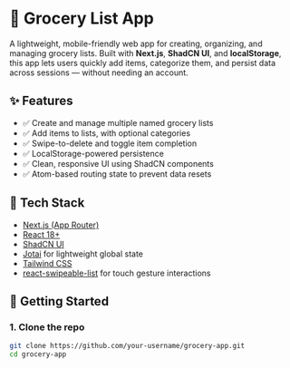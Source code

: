 # 🛒 Grocery List App

A lightweight, mobile-friendly web app for creating, organizing, and managing grocery lists. Built with **Next.js**, **ShadCN UI**, and **localStorage**, this app lets users quickly add items, categorize them, and persist data across sessions — without needing an account.

## ✨ Features

- ✅ Create and manage multiple named grocery lists
- ✅ Add items to lists, with optional categories
- ✅ Swipe-to-delete and toggle item completion
- ✅ LocalStorage-powered persistence
- ✅ Clean, responsive UI using ShadCN components
- ✅ Atom-based routing state to prevent data resets

## 🧠 Tech Stack

- [Next.js (App Router)](https://nextjs.org/)
- [React 18+](https://react.dev/)
- [ShadCN UI](https://ui.shadcn.dev/)
- [Jotai](https://jotai.org/) for lightweight global state
- [Tailwind CSS](https://tailwindcss.com/)
- [react-swipeable-list](https://sandstreamdev.github.io/react-swipeable-list/) for touch gesture interactions

## 🚀 Getting Started

### 1. Clone the repo

```bash
git clone https://github.com/your-username/grocery-app.git
cd grocery-app
